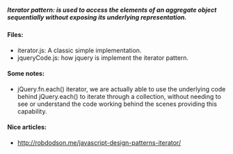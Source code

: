 ##### Iterator pattern: is used to access the elements of an aggregate object sequentially without exposing its underlying representation.

#### Files:
+ iterator.js: A classic simple implementation.
+ jqueryCode.js: how jquery is implement the iterator pattern.

#### Some notes:
+ jQuery.fn.each() iterator, we are actually able to use the underlying code behind jQuery.each() to iterate through a collection, without needing to see or understand the code working behind the scenes providing this capability.

#### Nice articles:
+ http://robdodson.me/javascript-design-patterns-iterator/